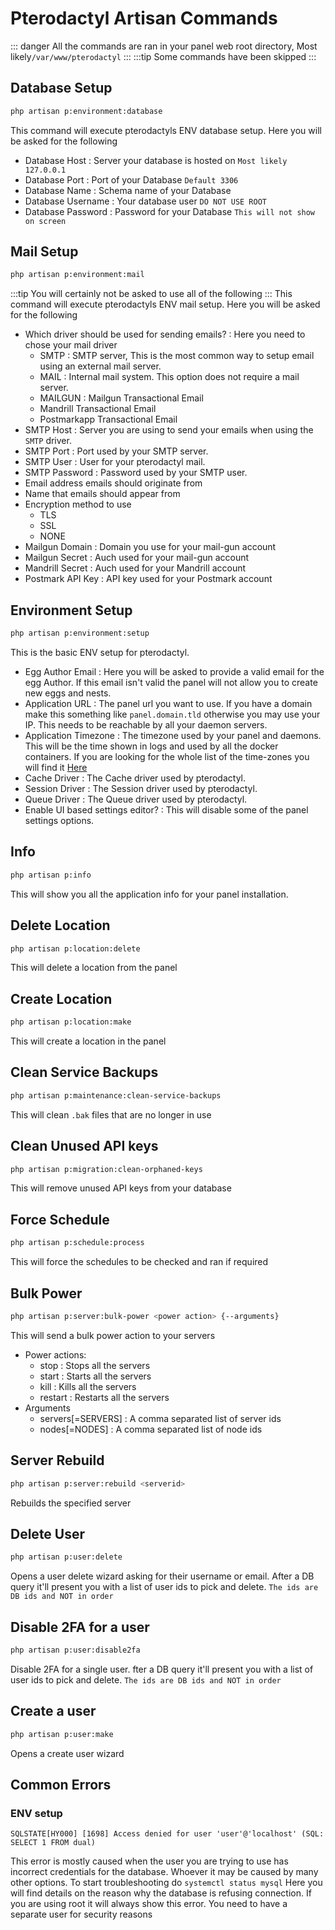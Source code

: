 # Pterodactyl Artisan Commands
::: danger
All the commands are ran in your panel web root directory, Most likely`/var/www/pterodactyl`
:::
:::tip
Some commands have been skipped
:::
## Database Setup
```bash
php artisan p:environment:database
```
This command will execute pterodactyls ENV database setup. Here you will be asked for the following
- Database Host : Server your database is hosted on `Most likely 127.0.0.1`
- Database Port : Port of your Database `Default 3306`
- Database Name : Schema name of your Database
- Database Username : Your database user `DO NOT USE ROOT`
- Database Password : Password for your Database `This will not show on screen`

## Mail Setup
```bash
php artisan p:environment:mail
```
:::tip
You will certainly not be asked to use all of the following
:::
This command will execute pterodactyls ENV mail setup. Here you will be asked for the following
- Which driver should be used for sending emails? : Here you need to chose your mail driver
  * SMTP : SMTP server, This is the most common way to setup email using an external mail server.
  * MAIL : Internal mail system. This option does not require a mail server.
  * MAILGUN : Mailgun Transactional Email
  * Mandrill Transactional Email
  * Postmarkapp Transactional Email
- SMTP Host : Server you are using to send your emails when using the `SMTP` driver.
- SMTP Port : Port used by your SMTP server.
- SMTP User : User for your pterodactyl mail.
- SMTP Password : Password used by your SMTP user.
- Email address emails should originate from
- Name that emails should appear from
- Encryption method to use
  * TLS
  * SSL
  * NONE
- Mailgun Domain : Domain you use for your mail-gun account
- Mailgun Secret : Auch used for your mail-gun account
- Mandrill Secret : Auch used for your Mandrill account
- Postmark API Key : API key used for your Postmark account
## Environment Setup
```bash
php artisan p:environment:setup
```
This is the basic ENV setup for pterodactyl.
- Egg Author Email : Here you will be asked to provide a valid email for the egg Author. If this email isn't valid the panel will not allow you to create new eggs and nests.
- Application URL : The panel url you want to use. If you have a domain make this something like `panel.domain.tld` otherwise you may use your IP. This needs to be reachable by all your daemon servers.
- Application Timezone : The timezone used by your panel and daemons. This will be the time shown in logs and used by all the docker containers. If you are looking for the whole list of the time-zones you will find it [Here](https://www.php.net/manual/en/timezones.php)
- Cache Driver : The Cache driver used by pterodactyl.
- Session Driver : The Session driver used by pterodactyl.
- Queue Driver : The Queue driver used by pterodactyl.
- Enable UI based settings editor? : This will disable some of the panel settings options.
## Info
```bash
php artisan p:info
```
This will show you all the application info for your panel installation.
## Delete Location
```bash
php artisan p:location:delete
```
This will delete a location from the panel
## Create Location
```bash
php artisan p:location:make
```
This will create a location in the panel
## Clean Service Backups
```bash
php artisan p:maintenance:clean-service-backups
```
This will clean `.bak` files that are no longer in use
## Clean Unused API keys
```bash
php artisan p:migration:clean-orphaned-keys
```
This will remove unused API keys from your database
## Force Schedule
```bash
php artisan p:schedule:process
```
This will force the schedules to be checked and ran if required
## Bulk Power
```bash
php artisan p:server:bulk-power <power action> {--arguments}
```
This will send a bulk power action to your servers
- Power actions:
  * stop : Stops all the servers
  * start : Starts all the servers
  * kill : Kills all the servers
  * restart : Restarts all the servers
- Arguments
  * servers[=SERVERS] : A comma separated list of server ids
  * nodes[=NODES] : A comma separated list of node ids
## Server Rebuild
```bash
php artisan p:server:rebuild <serverid>
```
Rebuilds the specified server
## Delete User
```bash
php artisan p:user:delete
```
Opens a user delete wizard asking for their username or email. After a DB query it'll present you with a list of user ids to pick and delete. `The ids are DB ids and NOT in order`
## Disable 2FA for a user
```bash
php artisan p:user:disable2fa
```
Disable 2FA for a single user. fter a DB query it'll present you with a list of user ids to pick and delete. `The ids are DB ids and NOT in order`
## Create a user
```bash
php artisan p:user:make
```
Opens a create user wizard<br>
## Common Errors
### ENV setup
```
SQLSTATE[HY000] [1698] Access denied for user 'user'@'localhost' (SQL: SELECT 1 FROM dual)
```
This error is mostly caused when the user you are trying to use has incorrect credentials for the database. Whoever it may be caused by many other options. To start troubleshooting do `systemctl status mysql` Here you will find details on the reason why the database is refusing connection. If you are using root it will always show this error. You need to have a separate user for security reasons
